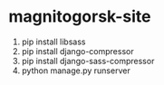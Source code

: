 # magnitogorsk-site

1. pip install libsass
2. pip install django-compressor
3. pip install django-sass-compressor
4. python manage.py runserver 

